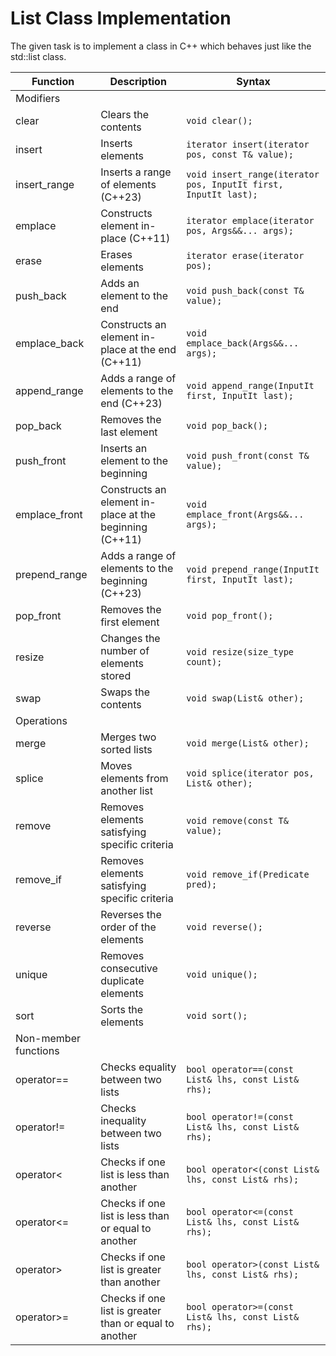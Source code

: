 # List Class Implementation

The given task is to implement a class in C++ which behaves just like the std::list class.

| Function       | Description                                    | Syntax                      |
|----------------|------------------------------------------------|-----------------------------|
| Modifiers      |                                                |                             |
| clear          | Clears the contents                            | `void clear();`             |
| insert         | Inserts elements                               | `iterator insert(iterator pos, const T& value);` |
| insert_range   | Inserts a range of elements (C++23)            | `void insert_range(iterator pos, InputIt first, InputIt last);` |
| emplace        | Constructs element in-place (C++11)            | `iterator emplace(iterator pos, Args&&... args);` |
| erase          | Erases elements                                | `iterator erase(iterator pos);` |
| push_back      | Adds an element to the end                     | `void push_back(const T& value);` |
| emplace_back   | Constructs an element in-place at the end (C++11) | `void emplace_back(Args&&... args);` |
| append_range   | Adds a range of elements to the end (C++23)    | `void append_range(InputIt first, InputIt last);` |
| pop_back       | Removes the last element                       | `void pop_back();`           |
| push_front     | Inserts an element to the beginning            | `void push_front(const T& value);` |
| emplace_front  | Constructs an element in-place at the beginning (C++11) | `void emplace_front(Args&&... args);` |
| prepend_range  | Adds a range of elements to the beginning (C++23) | `void prepend_range(InputIt first, InputIt last);` |
| pop_front      | Removes the first element                      | `void pop_front();`          |
| resize         | Changes the number of elements stored          | `void resize(size_type count);` |
| swap           | Swaps the contents                             | `void swap(List& other);`    |
| Operations     |                                                |                             |
| merge          | Merges two sorted lists                        | `void merge(List& other);`   |
| splice         | Moves elements from another list               | `void splice(iterator pos, List& other);` |
| remove         | Removes elements satisfying specific criteria  | `void remove(const T& value);` |
| remove_if      | Removes elements satisfying specific criteria  | `void remove_if(Predicate pred);` |
| reverse        | Reverses the order of the elements             | `void reverse();`            |
| unique         | Removes consecutive duplicate elements         | `void unique();`             |
| sort           | Sorts the elements                             | `void sort();`               |
| Non-member functions |                                         |                             |
| operator==     | Checks equality between two lists              | `bool operator==(const List& lhs, const List& rhs);` |
| operator!=     | Checks inequality between two lists            | `bool operator!=(const List& lhs, const List& rhs);` |
| operator<      | Checks if one list is less than another        | `bool operator<(const List& lhs, const List& rhs);` |
| operator<=     | Checks if one list is less than or equal to another | `bool operator<=(const List& lhs, const List& rhs);` |
| operator>      | Checks if one list is greater than another     | `bool operator>(const List& lhs, const List& rhs);` |
| operator>=     | Checks if one list is greater than or equal to another | `bool operator>=(const List& lhs, const List& rhs);` |
